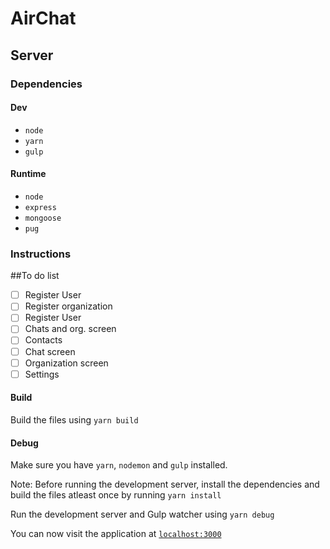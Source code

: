 # AirChat

## Server

### Dependencies

#### Dev

* `node`
* `yarn`
* `gulp`

#### Runtime

* `node`
* `express`
* `mongoose`
* `pug`

### Instructions

##To do list
* [ ] Register User
* [ ] Register organization
* [ ] Register User
* [ ] Chats and org. screen
* [ ] Contacts
* [ ] Chat screen
* [ ] Organization screen
* [ ] Settings 

#### Build

Build the files using `yarn build`

#### Debug

Make sure you have `yarn`, `nodemon` and `gulp` installed.

Note: Before running the development server, install the dependencies and build the files atleast once by running `yarn install`

Run the development server and Gulp watcher using `yarn debug`

You can now visit the application at [`localhost:3000`](http://localhost:3000)



